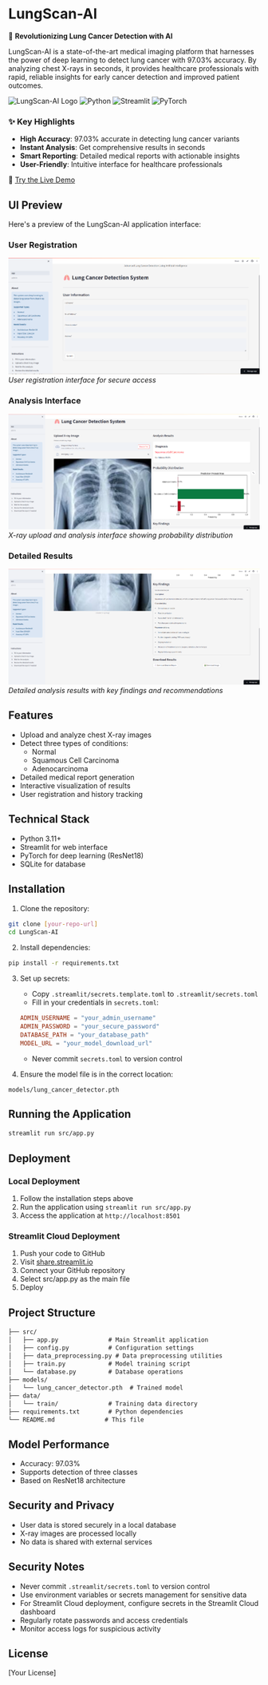 # LungScan-AI

🔬 **Revolutionizing Lung Cancer Detection with AI**

LungScan-AI is a state-of-the-art medical imaging platform that harnesses the power of deep learning to detect lung cancer with 97.03% accuracy. By analyzing chest X-rays in seconds, it provides healthcare professionals with rapid, reliable insights for early cancer detection and improved patient outcomes.

![LungScan-AI Logo](https://img.shields.io/badge/LungScan-AI-blue?style=for-the-badge&logo=data:image/svg+xml;base64,PHN2ZyB4bWxucz0iaHR0cDovL3d3dy53My5vcmcvMjAwMC9zdmciIHZpZXdCb3g9IjAgMCAyNCAyNCI+PHBhdGggZmlsbD0iI2ZmZiIgZD0iTTEyIDJDNi40OCAyIDIgNi40OCAyIDEyczQuNDggMTAgMTAgMTAgMTAtNC40OCAxMC0xMFMxNy41MiAyIDEyIDJ6bTAgMThjLTQuNDEgMC04LTMuNTktOC04czMuNTktOCA4LTggOCAzLjU5IDggOC0zLjU5IDgtOCA4eiIvPjwvc3ZnPg==)
![Python](https://img.shields.io/badge/Python-3.11+-blue?style=for-the-badge&logo=python)
![Streamlit](https://img.shields.io/badge/Streamlit-1.31.0-red?style=for-the-badge&logo=streamlit)
![PyTorch](https://img.shields.io/badge/PyTorch-2.2.0-orange?style=for-the-badge&logo=pytorch)

### ✨ Key Highlights
- **High Accuracy**: 97.03% accurate in detecting lung cancer variants
- **Instant Analysis**: Get comprehensive results in seconds
- **Smart Reporting**: Detailed medical reports with actionable insights
- **User-Friendly**: Intuitive interface for healthcare professionals

🔗 [Try the Live Demo](https://lungscan-ai.streamlit.app/)

## UI Preview

Here's a preview of the LungScan-AI application interface:

### User Registration
![User Registration](docs/ui_images/registration.png)
*User registration interface for secure access*

### Analysis Interface
![Analysis Interface](docs/ui_images/analysis.png)
*X-ray upload and analysis interface showing probability distribution*

### Detailed Results
![Detailed Results](docs/ui_images/results.png)
*Detailed analysis results with key findings and recommendations*

## Features

- Upload and analyze chest X-ray images
- Detect three types of conditions:
  - Normal
  - Squamous Cell Carcinoma
  - Adenocarcinoma
- Detailed medical report generation
- Interactive visualization of results
- User registration and history tracking

## Technical Stack

- Python 3.11+
- Streamlit for web interface
- PyTorch for deep learning (ResNet18)
- SQLite for database

## Installation

1. Clone the repository:
```bash
git clone [your-repo-url]
cd LungScan-AI
```

2. Install dependencies:
```bash
pip install -r requirements.txt
```

3. Set up secrets:
   - Copy `.streamlit/secrets.template.toml` to `.streamlit/secrets.toml`
   - Fill in your credentials in `secrets.toml`:
   ```toml
   ADMIN_USERNAME = "your_admin_username"
   ADMIN_PASSWORD = "your_secure_password"
   DATABASE_PATH = "your_database_path"
   MODEL_URL = "your_model_download_url"
   ```
   - Never commit `secrets.toml` to version control

4. Ensure the model file is in the correct location:
```
models/lung_cancer_detector.pth
```

## Running the Application

```bash
streamlit run src/app.py
```

## Deployment

### Local Deployment
1. Follow the installation steps above
2. Run the application using `streamlit run src/app.py`
3. Access the application at `http://localhost:8501`

### Streamlit Cloud Deployment
1. Push your code to GitHub
2. Visit [share.streamlit.io](https://share.streamlit.io)
3. Connect your GitHub repository
4. Select src/app.py as the main file
5. Deploy

## Project Structure

```
├── src/
│   ├── app.py              # Main Streamlit application
│   ├── config.py           # Configuration settings
│   ├── data_preprocessing.py # Data preprocessing utilities
│   ├── train.py            # Model training script
│   └── database.py         # Database operations
├── models/
│   └── lung_cancer_detector.pth  # Trained model
├── data/
│   └── train/              # Training data directory
├── requirements.txt        # Python dependencies
└── README.md              # This file
```

## Model Performance

- Accuracy: 97.03%
- Supports detection of three classes
- Based on ResNet18 architecture

## Security and Privacy

- User data is stored securely in a local database
- X-ray images are processed locally
- No data is shared with external services

## Security Notes

- Never commit `.streamlit/secrets.toml` to version control
- Use environment variables or secrets management for sensitive data
- For Streamlit Cloud deployment, configure secrets in the Streamlit Cloud dashboard
- Regularly rotate passwords and access credentials
- Monitor access logs for suspicious activity

## License

[Your License] 